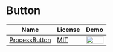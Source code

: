 Button
=======
Name | License | Demo
--- | --- | ---
[ProcessButton](https://github.com/dmytrodanylyk/android-process-button) | [MIT](https://opensource.org/licenses/MIT) | <img src="https://github.com/dmytrodanylyk/android-process-button/blob/master/screenshots/sample1_small1.gif" width="100%">
